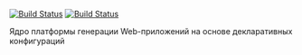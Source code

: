 [![Build Status](https://drone.io/bitbucket.org/barsgroup/barsup-core/status.png)](https://drone.io/bitbucket.org/barsgroup/barsup-core/latest)
[![Build Status](https://img.shields.io/travis/joyent/node.svg?style=flat)](https://drone.io/bitbucket.org/barsgroup/barsup-core/latest)

Ядро платформы генерации Web-приложений на основе декларативных конфигураций